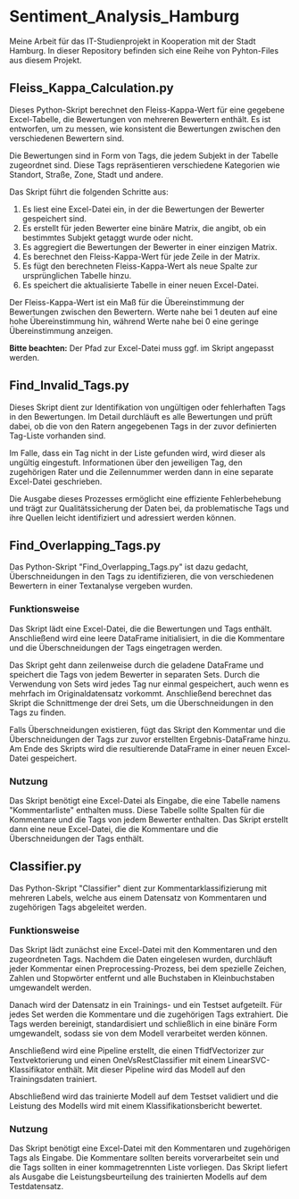 # Sentiment_Analysis_Hamburg
Meine Arbeit für das IT-Studienprojekt in Kooperation mit der Stadt Hamburg. In dieser Repository befinden sich eine Reihe von Pyhton-Files aus diesem Projekt.

## Fleiss_Kappa_Calculation.py
Dieses Python-Skript berechnet den Fleiss-Kappa-Wert für eine gegebene Excel-Tabelle, die Bewertungen von mehreren Bewertern enthält. Es ist entworfen, um zu messen, wie konsistent die Bewertungen zwischen den verschiedenen Bewertern sind.

Die Bewertungen sind in Form von Tags, die jedem Subjekt in der Tabelle zugeordnet sind. Diese Tags repräsentieren verschiedene Kategorien wie Standort, Straße, Zone, Stadt und andere. 

Das Skript führt die folgenden Schritte aus:

1. Es liest eine Excel-Datei ein, in der die Bewertungen der Bewerter gespeichert sind.
2. Es erstellt für jeden Bewerter eine binäre Matrix, die angibt, ob ein bestimmtes Subjekt getaggt wurde oder nicht.
3. Es aggregiert die Bewertungen der Bewerter in einer einzigen Matrix.
4. Es berechnet den Fleiss-Kappa-Wert für jede Zeile in der Matrix.
5. Es fügt den berechneten Fleiss-Kappa-Wert als neue Spalte zur ursprünglichen Tabelle hinzu.
6. Es speichert die aktualisierte Tabelle in einer neuen Excel-Datei.

Der Fleiss-Kappa-Wert ist ein Maß für die Übereinstimmung der Bewertungen zwischen den Bewertern. Werte nahe bei 1 deuten auf eine hohe Übereinstimmung hin, während Werte nahe bei 0 eine geringe Übereinstimmung anzeigen.

**Bitte beachten:** Der Pfad zur Excel-Datei muss ggf. im Skript angepasst werden.

## Find_Invalid_Tags.py

Dieses Skript dient zur Identifikation von ungültigen oder fehlerhaften Tags in den Bewertungen. Im Detail durchläuft es alle Bewertungen und prüft dabei, ob die von den Ratern angegebenen Tags in der zuvor definierten Tag-Liste vorhanden sind. 

Im Falle, dass ein Tag nicht in der Liste gefunden wird, wird dieser als ungültig eingestuft. Informationen über den jeweiligen Tag, den zugehörigen Rater und die Zeilennummer werden dann in eine separate Excel-Datei geschrieben.

Die Ausgabe dieses Prozesses ermöglicht eine effiziente Fehlerbehebung und trägt zur Qualitätssicherung der Daten bei, da problematische Tags und ihre Quellen leicht identifiziert und adressiert werden können.

## Find_Overlapping_Tags.py

Das Python-Skript "Find_Overlapping_Tags.py" ist dazu gedacht, Überschneidungen in den Tags zu identifizieren, die von verschiedenen Bewertern in einer Textanalyse vergeben wurden.

### Funktionsweise

Das Skript lädt eine Excel-Datei, die die Bewertungen und Tags enthält. Anschließend wird eine leere DataFrame initialisiert, in die die Kommentare und die Überschneidungen der Tags eingetragen werden.

Das Skript geht dann zeilenweise durch die geladene DataFrame und speichert die Tags von jedem Bewerter in separaten Sets. Durch die Verwendung von Sets wird jedes Tag nur einmal gespeichert, auch wenn es mehrfach im Originaldatensatz vorkommt. Anschließend berechnet das Skript die Schnittmenge der drei Sets, um die Überschneidungen in den Tags zu finden.

Falls Überschneidungen existieren, fügt das Skript den Kommentar und die Überschneidungen der Tags zur zuvor erstellten Ergebnis-DataFrame hinzu. Am Ende des Skripts wird die resultierende DataFrame in einer neuen Excel-Datei gespeichert.

### Nutzung

Das Skript benötigt eine Excel-Datei als Eingabe, die eine Tabelle namens "Kommentarliste" enthalten muss. Diese Tabelle sollte Spalten für die Kommentare und die Tags von jedem Bewerter enthalten. Das Skript erstellt dann eine neue Excel-Datei, die die Kommentare und die Überschneidungen der Tags enthält.

## Classifier.py
Das Python-Skript "Classifier" dient zur Kommentarklassifizierung mit mehreren Labels, welche aus einem Datensatz von Kommentaren und zugehörigen Tags abgeleitet werden.

### Funktionsweise

Das Skript lädt zunächst eine Excel-Datei mit den Kommentaren und den zugeordneten Tags. Nachdem die Daten eingelesen wurden, durchläuft jeder Kommentar einen Preprocessing-Prozess, bei dem spezielle Zeichen, Zahlen und Stopwörter entfernt und alle Buchstaben in Kleinbuchstaben umgewandelt werden.

Danach wird der Datensatz in ein Trainings- und ein Testset aufgeteilt. Für jedes Set werden die Kommentare und die zugehörigen Tags extrahiert. Die Tags werden bereinigt, standardisiert und schließlich in eine binäre Form umgewandelt, sodass sie von dem Modell verarbeitet werden können.

Anschließend wird eine Pipeline erstellt, die einen TfidfVectorizer zur Textvektorierung und einen OneVsRestClassifier mit einem LinearSVC-Klassifikator enthält. Mit dieser Pipeline wird das Modell auf den Trainingsdaten trainiert.

Abschließend wird das trainierte Modell auf dem Testset validiert und die Leistung des Modells wird mit einem Klassifikationsbericht bewertet.

### Nutzung

Das Skript benötigt eine Excel-Datei mit den Kommentaren und zugehörigen Tags als Eingabe. Die Kommentare sollten bereits vorverarbeitet sein und die Tags sollten in einer kommagetrennten Liste vorliegen. Das Skript liefert als Ausgabe die Leistungsbeurteilung des trainierten Modells auf dem Testdatensatz.

